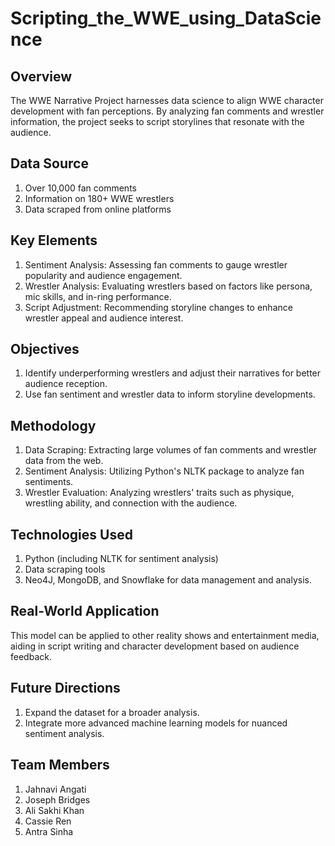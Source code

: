 # Scripting_the_WWE_using_DataScience

## Overview
The WWE Narrative Project harnesses data science to align WWE character development with fan perceptions. By analyzing fan comments and wrestler information, the project seeks to script storylines that resonate with the audience.

## Data Source
1. Over 10,000 fan comments
2. Information on 180+ WWE wrestlers
3. Data scraped from online platforms

## Key Elements
1. Sentiment Analysis: Assessing fan comments to gauge wrestler popularity and audience engagement.
2. Wrestler Analysis: Evaluating wrestlers based on factors like persona, mic skills, and in-ring performance.
3. Script Adjustment: Recommending storyline changes to enhance wrestler appeal and audience interest.

## Objectives
1. Identify underperforming wrestlers and adjust their narratives for better audience reception.
2. Use fan sentiment and wrestler data to inform storyline developments.

## Methodology
1. Data Scraping: Extracting large volumes of fan comments and wrestler data from the web.
2. Sentiment Analysis: Utilizing Python's NLTK package to analyze fan sentiments.
3. Wrestler Evaluation: Analyzing wrestlers' traits such as physique, wrestling ability, and connection with the audience.

## Technologies Used
1. Python (including NLTK for sentiment analysis)
2. Data scraping tools
3. Neo4J, MongoDB, and Snowflake for data management and analysis.

## Real-World Application
This model can be applied to other reality shows and entertainment media, aiding in script writing and character development based on audience feedback.

## Future Directions
1. Expand the dataset for a broader analysis.
2. Integrate more advanced machine learning models for nuanced sentiment analysis.

## Team Members
1. Jahnavi Angati
2. Joseph Bridges
3. Ali Sakhi Khan
4. Cassie Ren
5. Antra Sinha
